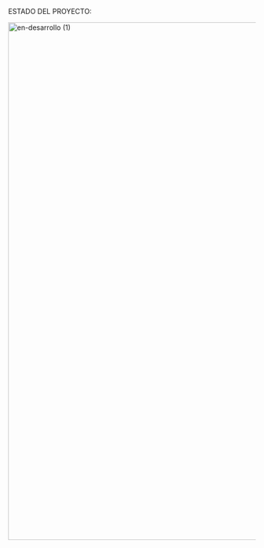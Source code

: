 ESTADO DEL PROYECTO:

<img width="3000" height="1055" alt="en-desarrollo (1)" src="https://github.com/user-attachments/assets/2157b4ff-de5d-48a9-8634-be69d3f74df5" />
